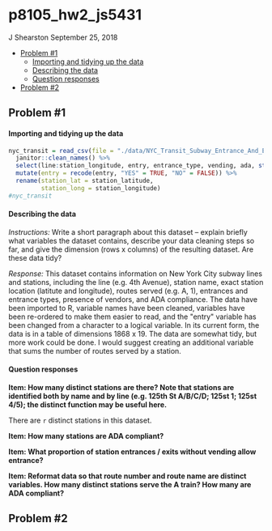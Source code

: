 p8105\_hw2\_js5431
================
J Shearston
September 25, 2018

-   [Problem \#1](#problem-1)
    -   [Importing and tidying up the data](#importing-and-tidying-up-the-data)
    -   [Describing the data](#describing-the-data)
    -   [Question responses](#question-responses)
-   [Problem \#2](#problem-2)

Problem \#1
-----------

#### Importing and tidying up the data

``` r
nyc_transit = read_csv(file = "./data/NYC_Transit_Subway_Entrance_And_Exit_Data.csv") %>% 
  janitor::clean_names() %>% 
  select(line:station_longitude, entry, entrance_type, vending, ada, starts_with("route")) %>% 
  mutate(entry = recode(entry, "YES" = TRUE, "NO" = FALSE)) %>% 
  rename(station_lat = station_latitude, 
         station_long = station_longitude)
#nyc_transit
```

#### Describing the data

*Instructions:* Write a short paragraph about this dataset – explain briefly what variables the dataset contains, describe your data cleaning steps so far, and give the dimension (rows x columns) of the resulting dataset. Are these data tidy?

*Response:* This dataset contains information on New York City subway lines and stations, including the line (e.g. 4th Avenue), station name, exact station location (latitute and longitude), routes served (e.g. A, 1), entrances and entrance types, presence of vendors, and ADA compliance. The data have been imported to R, variable names have been cleaned, variables have been re-ordered to make them easier to read, and the "entry" variable has been changed from a character to a logical variable. In its current form, the data is in a table of dimensions 1868 x 19. The data are somewhat tidy, but more work could be done. I would suggest creating an additional variable that sums the number of routes served by a station.

#### Question responses

**Item: How many distinct stations are there? Note that stations are identified both by name and by line (e.g. 125th St A/B/C/D; 125st 1; 125st 4/5); the distinct function may be useful here.**

There are `r` distinct stations in this dataset.

**Item: How many stations are ADA compliant?**

**Item: What proportion of station entrances / exits without vending allow entrance?**

**Item: Reformat data so that route number and route name are distinct variables. How many distinct stations serve the A train? How many are ADA compliant?**

Problem \#2
-----------
